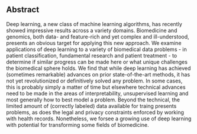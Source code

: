 ## Abstract

Deep learning, a new class of machine learning algorithms, has recently showed impressive results across a variety domains. Biomedicine and genomics, both data- and feature-rich and yet complex and ill-understood, presents an obvious target for applying this new approach. We examine applications of deep learning to a variety of biomedical data problems - in patient classification, fundamental research and patient treatment -  to determine if similar progress can be made here or what unique challenges the biomedical sphere holds. We find that while deep learning has achieved (sometimes remarkable) advances on prior state-of-the-art methods, it has not yet revolutionized or definitively solved any problem. In some cases, this is probably simply a matter of time but elsewhere technical advances need to be made in the areas of interpretability, unsupervised learning and most generally how to best model a problem. Beyond the technical, the limited amount of (correctly labeled) data available for traing presents problems, as does the legal and privacy constraints enforced by working with health records. Nonetheless, we forsee a growing use of deep learning with potential for transforming some fields of biomedicine.
